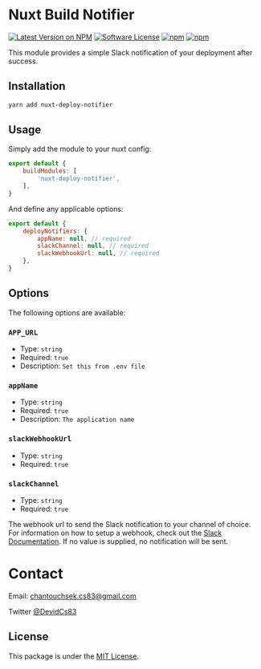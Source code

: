 # Nuxt Build Notifier

[![Latest Version on NPM](https://img.shields.io/npm/v/nuxt-deploy-notifier.svg?style=flat-square)](https://npmjs.com/package/nuxt-deploy-notifier)
[![Software License](https://img.shields.io/badge/license-MIT-brightgreen.svg?style=flat-square)](LICENSE)
[![npm](https://img.shields.io/npm/dt/nuxt-deploy-notifier.svg?style=flat-square)](https://npmjs.com/package/nuxt-deploy-notifier)
[![npm](https://img.shields.io/npm/dm/nuxt-deploy-notifier.svg?style=flat-square)](https://npmjs.com/package/nuxt-deploy-notifier)

This module provides a simple Slack notification of your deployment after success.

## Installation

```sh
yarn add nuxt-deploy-notifier
```

## Usage

Simply add the module to your nuxt config:

```js
export default {
    buildModules: [
        'nuxt-deploy-notifier',
    ],
}
```

And define any applicable options:

```js
export default {
    deployNotifiers: {
        appName: null, // required
        slackChannel: null, // required
        slackWebhookUrl: null, // required
    },
}
```

## Options

The following options are available:

### `APP_URL`

- Type: `string`
- Required: `true`
- Description: `Set this from .env file`

### `appName`

- Type: `string`
- Required: `true`
- Description: `The application name`

### `slackWebhookUrl`

- Type: `string`
- Required: `true`

### `slackChannel`

- Type: `string`
- Required: `true`

The webhook url to send the Slack notification to your channel of choice. For information on how to setup a webhook, check out the [Slack Documentation](https://api.slack.com/messaging/webhooks). If no value is supplied, no notification will be sent.

# Contact

Email: chantouchsek.cs83@gmail.com

Twitter [@DevidCs83](https://twitter.com/DevidCs83)

## License

This package is under the [MIT License](LICENSE).
